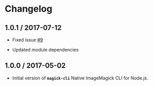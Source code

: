 # Changelog

## 1.0.1 / 2017-07-12

* Fixed issue [#9](https://github.com/NickNaso/magick-cli/issues/9)

* Updated module dependencies

## 1.0.0 / 2017-05-02

* Initial version of **`magick-cli`** Native ImageMagick CLI for Node.js.